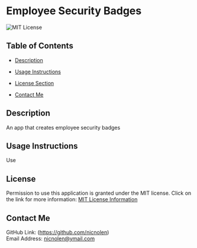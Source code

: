 # Employee Security Badges
![MIT License](https://img.shields.io/badge/license-MIT-important)

  ## Table of Contents
  - [Description](#description)

  - [Usage Instructions](#usage-instructions)
  - [License Section](#license)


  - [Contact Me](#contact-me)

  ## Description
  An app that creates employee security badges

  ## Usage Instructions
  Use

  ## License
  Permission to use this application is granted under the MIT license.
  Click on the link for more information: [MIT License Information](https://opensource.org/licenses/MIT)

  ## Contact Me
  GitHub Link: (https://github.com/nicnolen)<br>
  Email Address: <nicnolen@ymail.com>